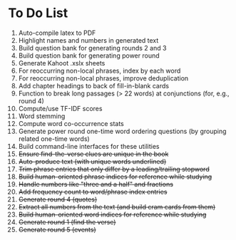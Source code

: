 # To Do List

1. Auto-compile latex to PDF
2. Highlight names and numbers in generated text
3. Build question bank for generating rounds 2 and 3
4. Build question bank for generating power round
5. Generate Kahoot .xslx sheets
6. For reoccurring non-local phrases, index by each word
7. For reoccurring non-local phrases, improve deduplication
8. Add chapter headings to back of fill-in-blank cards
9. Function to break long passages (> 22 words) at conjunctions (for, e.g., round 4)
10. Compute/use TF-IDF scores
11. Word stemming
12. Compute word co-occurrence stats
13. Generate power round one-time word ordering questions (by grouping related one-time words)
14. Build command-line interfaces for these utilities
15. ~~Ensure find-the-verse clues are unique in the book~~
16. ~~Auto-produce text (with unique words underlined)~~
17. ~~Trim phrase entries that only differ by a leading/trailing stopword~~
18. ~~Build human-oriented phrase indices for reference while studying~~
19. ~~Handle numbers like "three and a half" and fractions~~
20. ~~Add frequency count to word/phrase index entries~~ 
21. ~~Generate round 4 (quotes)~~
22. ~~Extract all numbers from the text (and build cram cards from them)~~
23. ~~Build human-oriented word indices for reference while studying~~
24. ~~Generate round 1 (find the verse)~~
25. ~~Generate round 5 (events)~~

